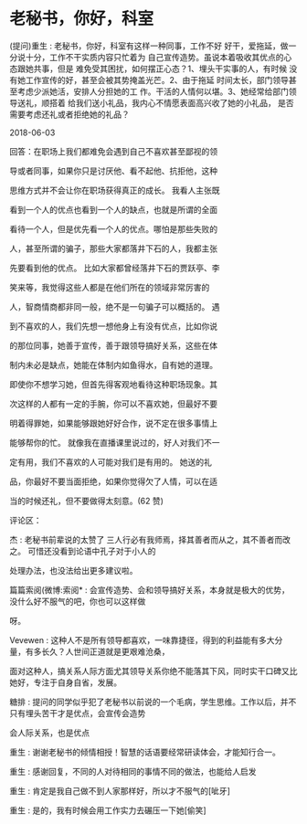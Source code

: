 # 老秘书，你好，科室

(提问)重生 : 老秘书，你好，科室有这样一种同事，工作不好 好干，爱拖延，做一分说十分，工作不干实质内容只忙着为 自己宣传造势。虽说本着吸收其优点的心态跟她共事，但是 难免受其困扰，如何摆正心态？1、埋头干实事的人，有时候 没有她工作宣传的好，甚至会被其势掩盖光芒。2、由于拖延 时间太长，部门领导甚至考虑少派她活，安排人分担她的工 作。干活的人情何以堪。3、她经常给部门领导送礼，顺搭着 给我们送小礼品，我内心不情愿表面高兴收了她的小礼品， 是否需要考虑还礼或者拒绝她的礼品？

2018-06-03

回答：在职场上我们都难免会遇到自己不喜欢甚至鄙视的领

导或者同事，如果你只是讨厌他、看不起他、抗拒他，这种

思维方式并不会让你在职场获得真正的成长。 我看人主张既

看到一个人的优点也看到一个人的缺点，也就是所谓的全面

看待一个人，但是优先看一个人的优点。哪怕是那些失败的

人，甚至所谓的骗子，那些大家都落井下石的人，我都主张

先要看到他的优点。 比如大家都曾经落井下石的贾跃亭、李

笑来等，我觉得这些人都是在他们所在的领域非常厉害的

人，智商情商都非同一般，绝不是一句骗子可以概括的。 遇

到不喜欢的人，我们先想一想他身上有没有优点，比如你说

的那位同事，她善于宣传，善于跟领导搞好关系，这些在体

制内未必是缺点，她能在体制内如鱼得水，自有她的道理。

即使你不想学习她，但首先得客观地看待这种职场现象。其

次这样的人都有一定的手腕，你可以不喜欢她，但最好不要

明着得罪她，如果能够跟她好好合作，说不定在很多事情上

能够帮你的忙。 就像我在直播课里说过的，好人对我们不一

定有用，我们不喜欢的人可能对我们是有用的。 她送的礼

品，你最好不要当面拒绝，如果你觉得欠了人情，可以在适

当的时候还礼，但不要做得太刻意。(62 赞)

评论区：

杰 : 老秘书前辈说的太赞了 三人行必有我师焉，择其善者而从之，其不善者而改之。 可惜还没看到论语中孔子对于小人的

处理办法，也没法给出更多建议啦。

篇篇索阅(微博:索阅* : 会宣传造势、会和领导搞好关系，本身就是极大的优势，没什么好不服气的吧，你也可以这样做

呀。

Vevewen : 这种人不是所有领导都喜欢，一味靠捷径，得到的利益能有多大分量，有多长久？人世间正道就是更艰难沧桑，

面对这种人，搞关系人际方面尤其领导关系你绝不能落其下风，同时实干口碑又比她好，专注于自身自省，发展。

糖排 : 提问的同学似乎犯了老秘书以前说的一个毛病，学生思维。工作以后，并不只有埋头苦干才是优点，会宣传会造势

会人际关系，也是优点

重生 : 谢谢老秘书的倾情相授！智慧的话语要经常研读体会，才能知行合一。

重生 : 感谢回复，不同的人对待相同的事情不同的做法，也能给人启发

重生 : 肯定是我自己做不到人家那样好，所以才不服气的[呲牙]

重生 : 是的，我有时候会用工作实力去碾压一下她[偷笑]